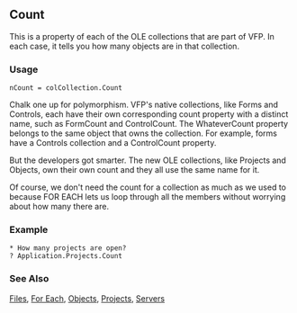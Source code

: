 ## Count

This is a property of each of the OLE collections that are part of VFP. In each case, it tells you how many objects are in that collection.

### Usage

```foxpro
nCount = colCollection.Count
```

Chalk one up for polymorphism. VFP's native collections, like Forms and Controls, each have their own corresponding count property with a distinct name, such as FormCount and ControlCount. The WhateverCount property belongs to the same object that owns the collection. For example, forms have a Controls collection and a ControlCount property. 

But the developers got smarter. The new OLE collections, like Projects and Objects, own their own count and they all use the same name for it. 

Of course, we don't need the count for a collection as much as we used to because FOR EACH lets us loop through all the members without worrying about how many there are.

### Example

```foxpro
* How many projects are open?
? Application.Projects.Count
```
### See Also

[Files](s4g734.md), [For Each](s4g688.md), [Objects](s4g701.md), [Projects](s4g728.md), [Servers](s4g754.md)